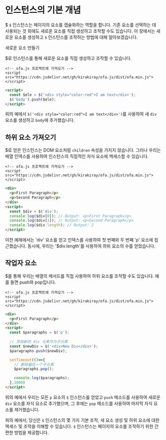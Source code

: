 # 인스턴스의 기본 개념

$
`$` 인스턴스는 페이지의 요소를 캡슐화하는 역할을 합니다. 기존 요소를 선택하는 데 사용되는 것 외에도 새로운 요소를 직접 생성하고 조작할 수도 있습니다. 이 장에서는 새로운 요소를 생성하고 `$` 인스턴스를 조작하는 방법에 대해 알아보겠습니다.

새로운 요소 만들기

$로 인스턴스를 통해 새로운 요소를 직접 생성하고 조작할 수 있습니다.

<html-viewer>

```
<!-- ofa.js 프로젝트에 가져오기 -->
<script src="https://cdn.jsdelivr.net/gh/kirakiray/ofa.js/dist/ofa.min.js"></script>
```

```html
<script>
  const $ele = $('<div style="color:red">I am text</div>');
  $('body').push($ele);
</script>
```

</html-viewer>

위의 예에서 `$('<div style="color:red">I am text</div>')`를 사용하여 새 `div` 요소를 생성하고 `body`에 추가했습니다.

## 하위 요소 가져오기

$로 얻은 인스턴스는 DOM 요소처럼 `children` 속성을 가지지 않습니다. 그러나 우리는 배열 인덱스를 사용하여 인스턴스의 직접적인 자식 요소에 액세스할 수 있습니다.

<html-viewer>

```
<!-- ofa.js 프로젝트에 가져오기 -->
<script src="https://cdn.jsdelivr.net/gh/kirakiray/ofa.js/dist/ofa.min.js"></script>
```

```html
<div>
  <p>First Paragraph</p>
  <p>Second Paragraph</p>
</div>
<script>
  const $div = $('div');
  console.log($div[0]); // Output: <p>First Paragraph</p>
  console.log($div[1]); // Output: <p>Second Paragraph</p>
  console.log($div.length); // Output: 2
</script>
```

</html-viewer>

이전 예제에서는 'div' 요소를 얻고 인덱스를 사용하여 첫 번째와 두 번째 'p' 요소에 접근했습니다. 동시에, 우리는 '$div.length'를 사용하여 하위 요소의 수를 얻었습니다.

## 작업자 요소

$를 통해 우리는 배열의 메서드를 직접 사용하여 하위 요소를 조작할 수도 있습니다. 예를 들면 push와 pop입니다.


<html-viewer>

```
<!-- ofa.js 프로젝트에 가져오기 -->
<script src="https://cdn.jsdelivr.net/gh/kirakiray/ofa.js/dist/ofa.min.js"></script>
```

```html
<div>
  <p>First Paragraph</p>
</div>
<script>
  const $paragraphs = $('p');
  
  // 添加新的 div 元素作为子元素
  const $newDiv = $('<div>New Div</div>');
  $paragraphs.push($newDiv);

  setTimeout(()=>{
    // 删除最后一个子元素
    $paragraphs.pop();

    console.log($paragraphs);
  },1000)
</script>
```

</html-viewer>

위의 예에서 우리는 모든 `p` 요소의 `$` 인스턴스를 얻었고 `push` 메소드를 사용하여 새로운 `div` 요소를 자식 요소로 추가했으며, 그 후에는 `pop` 메소드를 사용하여 마지막 자식 요소를 제거했습니다.

위의 예에서, 당신은 `$` 인스턴스의 몇 가지 기본 조작, 새 요소 생성 및 하위 요소에 대한 액세스 및 조작을 이해할 수 있습니다. `$` 인스턴스는 페이지의 요소를 조작하기 위한 간편한 방법을 제공합니다.
